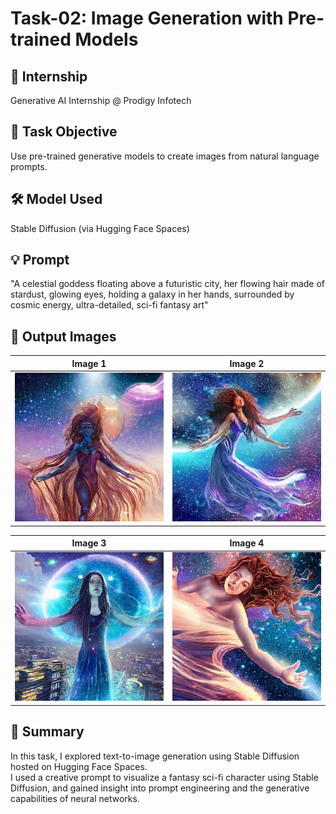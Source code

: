 # Task-02: Image Generation with Pre-trained Models

## 📌 Internship
Generative AI Internship @ Prodigy Infotech

## 🧠 Task Objective
Use pre-trained generative models to create images from natural language prompts.

## 🛠️ Model Used
Stable Diffusion (via Hugging Face Spaces)

## 💡 Prompt
"A celestial goddess floating above a futuristic city, her flowing hair made of stardust, glowing eyes, holding a galaxy in her hands, surrounded by cosmic energy, ultra-detailed, sci-fi fantasy art"

## 📸 Output Images

| Image 1 | Image 2 |
|--------|--------|
| ![Image 1](celestial_goddess_1.png.jpg) | ![Image 2](celestial_goddess_2.png.jpg) |

| Image 3 | Image 4 |
|--------|--------|
| ![Image 3](celestial_goddess_3.png.jpg) | ![Image 4](celestial_goddess_4.png.jpg) |

## 📝 Summary
In this task, I explored text-to-image generation using Stable Diffusion hosted on Hugging Face Spaces.  
I used a creative prompt to visualize a fantasy sci-fi character using Stable Diffusion, and gained insight into prompt engineering and the generative capabilities of neural networks.
